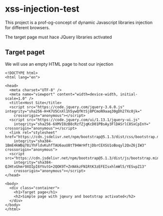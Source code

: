 # xss-injection-test

This project is a prof-og-concept of dynamic Javascript libraries injection for different browsers.

The target page must hace JQuery libraries activated

## Target paget
We will use an empty HTML page to host our injection

```
<!DOCTYPE html>
<html lang="en">

<head>
  <meta charset="UTF-8" />
  <meta name="viewport" content="width=device-width, initial-scale=1.0" />
  <title>Host Site</title>
  <script src="https://code.jquery.com/jquery-3.6.0.js" integrity="sha256-H+K7U5CnXl1h5ywQfKtSj8PCmoN9aaq30gDh27Xc0jk="
    crossorigin="anonymous"></script>
  <script src="https://code.jquery.com/ui/1.13.1/jquery-ui.js"
    integrity="sha256-6XMVI0zB8cRzfZjqKcD01PBsAy3FlDASrlC8SxCpInY=" crossorigin="anonymous"></script>
  <link rel="stylesheet" href="https://cdn.jsdelivr.net/npm/bootstrap@5.1.3/dist/css/bootstrap.min.css"
    integrity="sha384-1BmE4kWBq78iYhFldvKuhfTAU6auU8tT94WrHftjDbrCEXSU1oBoqyl2QvZ6jIW3" crossorigin="anonymous">
  <script src="https://cdn.jsdelivr.net/npm/bootstrap@5.1.3/dist/js/bootstrap.min.js"
    integrity="sha384-QJHtvGhmr9XOIpI6YVutG+2QOK9T+ZnN4kzFN1RtK3zEFEIsxhlmWl5/YESvpZ13"
    crossorigin="anonymous"></script>
</head>

<body>
  <div class="container">
    <h1>Target page</h1>
    <h2>Simple page with jqeury and bootstrap activated</h2>
  </div>
</body>
</html>
```
